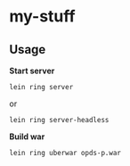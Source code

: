 # my-stuff


## Usage

**Start server**

    lein ring server

or

    lein ring server-headless

**Build war**

    lein ring uberwar opds-p.war


